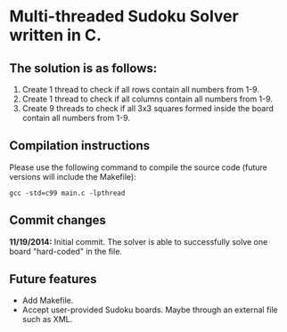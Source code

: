 Multi-threaded Sudoku Solver written in C.
==============

The solution is as follows:
--------------

1. Create 1 thread to check if all rows contain all numbers from 1-9.
2. Create 1 thread to check if all columns contain all numbers from 1-9.
3. Create 9 threads to check if all 3x3 squares formed inside the board contain all numbers from 1-9.

Compilation instructions
--------------
Please use the following command to compile the source code (future versions will include the Makefile):

    gcc -std=c99 main.c -lpthread

Commit changes
--------------

**11/19/2014:** Initial commit. The solver is able to successfully solve one board "hard-coded" in the file.

Future features
--------------

- Add Makefile.
- Accept user-provided Sudoku boards. Maybe through an external file such as XML.
